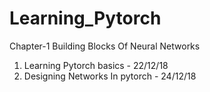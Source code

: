 # Learning_Pytorch
Chapter-1 Building Blocks Of Neural Networks

1. Learning Pytorch basics - 22/12/18  
2. Designing Networks In pytorch - 24/12/18  

